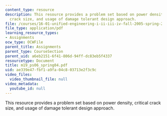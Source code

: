 ```yaml
---
content_type: resource
description: This resource provides a problem set based on power density, critical
  crack size, and usage of damage tolerant design approach.
file: /courses/16-01-unified-engineering-i-ii-iii-iv-fall-2005-spring-2006/ae339e47fbf1a9fa04c803713e2f3c9c_m19_ps06_spring04.pdf
file_type: application/pdf
learning_resource_types:
- Assignments
ocw_type: OCWFile
parent_title: Assignments
parent_type: CourseSection
parent_uid: a6eb2151-6f41-806d-94ff-dc83eb5f4337
resourcetype: Document
title: m19_ps06_spring04.pdf
uid: ae339e47-fbf1-a9fa-04c8-03713e2f3c9c
video_files:
  video_thumbnail_file: null
video_metadata:
  youtube_id: null
---
```

This resource provides a problem set based on power density, critical crack size, and usage of damage tolerant design approach.
